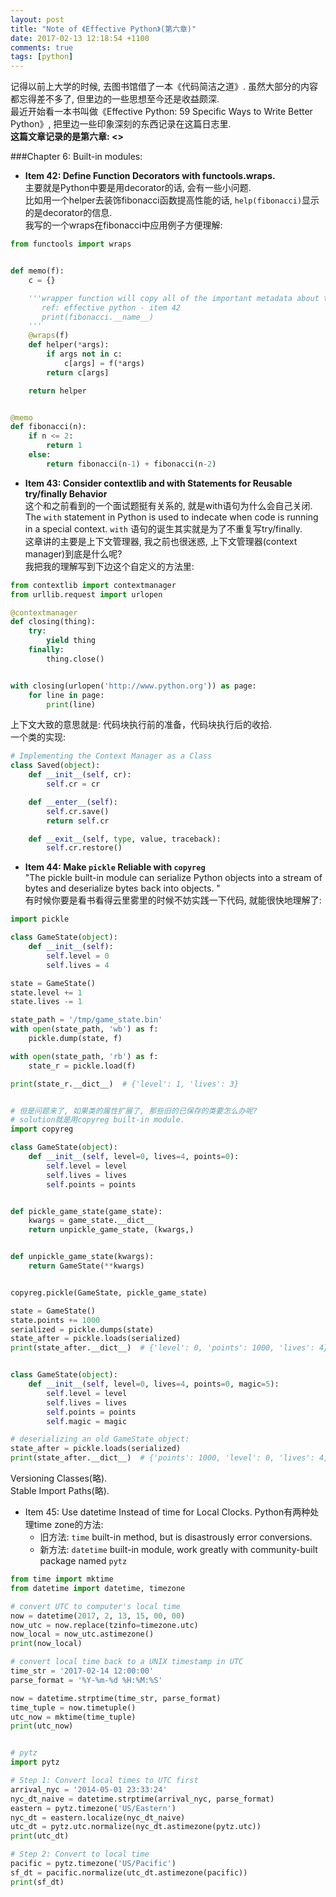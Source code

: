 ```yaml
---
layout: post
title: "Note of 《Effective Python》(第六章)"
date: 2017-02-13 12:18:54 +1100
comments: true
tags: [python]
---
```


记得以前上大学的时候, 去图书馆借了一本《代码简洁之道》. 虽然大部分的内容都忘得差不多了, 但里边的一些思想至今还是收益颇深.     
最近开始看一本书叫做《Effective Python: 59 Specific Ways to Write Better Python》, 把里边一些印象深刻的东西记录在这篇日志里.     
**这篇文章记录的是第六章: <<Built-in modules>>**

<!--more-->
   

###Chapter 6: Built-in modules:    
- **Item 42: Define Function Decorators with functools.wraps.**     
主要就是Python中要是用decorator的话, 会有一些小问题.    
比如用一个helper去装饰fibonacci函数提高性能的话, `help(fibonacci)`显示的是decorator的信息.    
我写的一个wraps在fibonacci中应用例子方便理解:     
```python
from functools import wraps


def memo(f):
    c = {}

    '''wrapper function will copy all of the important metadata about the inner function to the outer function.
       ref: effective python - item 42
       print(fibonacci.__name__)
    '''
    @wraps(f)
    def helper(*args):
        if args not in c:
            c[args] = f(*args)
        return c[args]

    return helper


@memo
def fibonacci(n):
    if n <= 2:
        return 1
    else:
        return fibonacci(n-1) + fibonacci(n-2)
```
   
   


- **Item 43: Consider contextlib and with Statements for Reusable try/finally Behavior**      
这个和之前看到的一个面试题挺有关系的, 就是with语句为什么会自己关闭. The `with` statement in Python is used to indecate when code is running in a special context. `with` 语句的诞生其实就是为了不重复写try/finally.       
这章讲的主要是上下文管理器, 我之前也很迷惑, 上下文管理器(context manager)到底是什么呢?     
我把我的理解写到下边这个自定义的方法里:    
```python
from contextlib import contextmanager
from urllib.request import urlopen

@contextmanager
def closing(thing):
    try:
        yield thing
    finally:
        thing.close()


with closing(urlopen('http://www.python.org')) as page:
    for line in page:
        print(line)
```
上下文大致的意思就是: 代码块执行前的准备，代码块执行后的收拾.    
一个类的实现:     
```python
# Implementing the Context Manager as a Class
class Saved(object):
    def __init__(self, cr):
        self.cr = cr

    def __enter__(self):
        self.cr.save()
        return self.cr

    def __exit__(self, type, value, traceback):
        self.cr.restore()
```
   
   


- **Item 44: Make `pickle` Reliable with `copyreg`**   
"The pickle built-in module can serialize Python objects into a stream of bytes and deserialize bytes back into objects. "    
有时候你要是看书看得云里雾里的时候不妨实践一下代码, 就能很快地理解了:    
```python
import pickle

class GameState(object):
    def __init__(self):
        self.level = 0
        self.lives = 4

state = GameState()
state.level += 1
state.lives -= 1

state_path = '/tmp/game_state.bin'
with open(state_path, 'wb') as f:
    pickle.dump(state, f)

with open(state_path, 'rb') as f:
    state_r = pickle.load(f)

print(state_r.__dict__)  # {'level': 1, 'lives': 3}


# 但是问题来了, 如果类的属性扩展了, 那些旧的已保存的类要怎么办呢?
# solution就是用copyreg built-in module.
import copyreg

class GameState(object):
    def __init__(self, level=0, lives=4, points=0):
        self.level = level
        self.lives = lives
        self.points = points


def pickle_game_state(game_state):
    kwargs = game_state.__dict__
    return unpickle_game_state, (kwargs,)


def unpickle_game_state(kwargs):
    return GameState(**kwargs)


copyreg.pickle(GameState, pickle_game_state)

state = GameState()
state.points += 1000
serialized = pickle.dumps(state)
state_after = pickle.loads(serialized)
print(state_after.__dict__)  # {'level': 0, 'points': 1000, 'lives': 4}


class GameState(object):
    def __init__(self, level=0, lives=4, points=0, magic=5):
        self.level = level
        self.lives = lives
        self.points = points
        self.magic = magic

# deserializing an old GameState object:
state_after = pickle.loads(serialized)
print(state_after.__dict__)  # {'points': 1000, 'level': 0, 'lives': 4, 'magic': 5}
```
Versioning Classes(略).    
Stable Import Paths(略).    



- Item 45: Use datetime Instead of time for Local Clocks.
Python有两种处理time zone的方法:    
    - 旧方法: `time` built-in method, but is disastrously error conversions.    
    - 新方法: `datetime` built-in module, work greatly with community-built package named `pytz`   
```python
from time import mktime
from datetime import datetime, timezone

# convert UTC to computer's local time
now = datetime(2017, 2, 13, 15, 00, 00)
now_utc = now.replace(tzinfo=timezone.utc)
now_local = now_utc.astimezone()
print(now_local)

# convert local time back to a UNIX timestamp in UTC
time_str = '2017-02-14 12:00:00'
parse_format = '%Y-%m-%d %H:%M:%S'

now = datetime.strptime(time_str, parse_format)
time_tuple = now.timetuple()
utc_now = mktime(time_tuple)
print(utc_now)


# pytz
import pytz

# Step 1: Convert local times to UTC first
arrival_nyc = '2014-05-01 23:33:24'
nyc_dt_naive = datetime.strptime(arrival_nyc, parse_format)
eastern = pytz.timezone('US/Eastern')
nyc_dt = eastern.localize(nyc_dt_naive)
utc_dt = pytz.utc.normalize(nyc_dt.astimezone(pytz.utc))
print(utc_dt)

# Step 2: Convert to local time
pacific = pytz.timezone('US/Pacific')
sf_dt = pacific.normalize(utc_dt.astimezone(pacific))
print(sf_dt)

```

